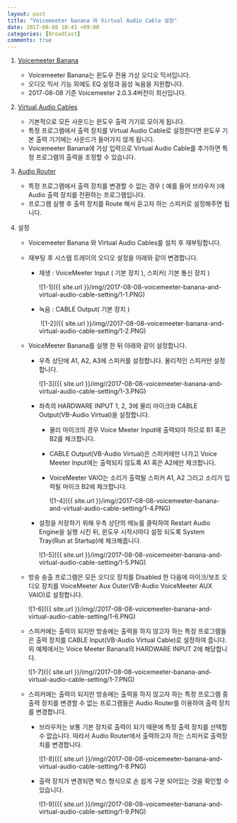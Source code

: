```yaml
---
layout: post
title: "Voicemeeter banana 와 Virtual Audio Cable 설정"
date: 2017-08-08 10:43 +09:00
categories: [BroadCast]
comments: true
---
```


1. [Voicemeeter Banana](http://www.vb-audio.com/Voicemeeter/banana.htm)

   * Voicemeeter Banana는 윈도우 전용 가상 오디오 믹서입니다. 
   * 오디오 믹서 기능 외에도 EQ 설정과 음성 녹음을 지원합니다.
   * 2017-08-08 기준 Voicemeeter 2.0.3.4버전이 최신입니다.

2. [Virtual Audio Cables](http://www.vb-audio.com/Cable/index.htm)

   * 기본적으로 모든 사운드는 윈도우 출력 기기로 모이게 됩니다.
   * 특정 프로그램에서 출력 장치를 Virtual Audio Cable로 설정한다면 윈도우 기본 출력 기기에는 사운드가 들어가지 않게 됩니다.
   * Voicemeeter Banana에 가상 입력으로 Virtual Audio Cable를 추가하면 특정 프로그램의 출력을 조정할 수 있습니다.

3. [Audio Router](https://github.com/audiorouterdev/audio-router/releases)

   * 특정 프로그램에서 출력 장치를 변경할 수 없는 경우 ( 예를 들어 브라우저 )에 Audio 출력 장치를 전환하는 프로그램입니다.
   * 프로그램 실행 후 출력 장치를 Route 해서 듣고자 하는 스피커로 설정해주면 됩니다.

4. 설정

   * Voicemeeter Banana 와 Virtual Audio Cables를 설치 후 재부팅합니다.

   * 재부팅 후 시스템 트레이의 오디오 설정을 아래와 같이 변경합니다.

     * 재생 : VoiceMeeter Input ( 기본 장치 ), 스피커( 기본 통신 장치 )

       ![1-1]({{ site.url }}/img//2017-08-08-voicemeeter-banana-and-virtual-audio-cable-setting/1-1.PNG)

     * 녹음 : CABLE Output( 기본 장치 )

       ​			![1-2]({{ site.url }}/img//2017-08-08-voicemeeter-banana-and-virtual-audio-cable-setting/1-2.PNG)

   * VoiceMeeter Banana를 실행 한 뒤 아래와 같이 설정합니다.

     * 우측 상단에 A1, A2, A3에 스피커를 설정합니다. 물리적인 스피커만 설정합니다.

       ![1-3]({{ site.url }}/img//2017-08-08-voicemeeter-banana-and-virtual-audio-cable-setting/1-3.PNG)

     * 좌측의 HARDWARE INPUT 1, 2, 3에 물리 마이크와 CABLE Output(VB-Audio Virtual)을 설정합니다. 

       * 물리 마이크의 경우 Voice Meeter Input에 출력되야 하므로 B1 혹은 B2를 체크합니다.

       * CABLE Output(VB-Audio Virtual)은 스피커에만 나가고 Voice Meeter Input에는 출력되지 않도록 A1 혹은 A2에만 체크합니다.

       * VoiceMeeter VAIO는 소리가 출력될 스피커 A1, A2 그리고 소리가 입력될 마이크 B2에 체크합니다.

         ![1-4]({{ site.url }}/img//2017-08-08-voicemeeter-banana-and-virtual-audio-cable-setting/1-4.PNG)

     * 설정을 저장하기 위해 우측 상단의 메뉴를 클릭하여 Restart Audio Engine을 실행 시킨 뒤, 윈도우 시작시마다 설정 되도록 System Tray(Run at Startup)에 체크해줍니다.

       ![1-5]({{ site.url }}/img//2017-08-08-voicemeeter-banana-and-virtual-audio-cable-setting/1-5.PNG)

   * 방송 송출 프로그램은 모든 오디오 장치를 Disabled 한 다음에 마이크/보조 오디오 장치를 VoiceMeeter Aux Outer(VB-Audio VoiceMeeter AUX VAIO)로 설정합니다.

     ![1-6]({{ site.url }}/img//2017-08-08-voicemeeter-banana-and-virtual-audio-cable-setting/1-6.PNG)

   * 스피커에는 출력이 되지만 방송에는 출력을 하지 않고자 하는 특정 프로그램들은 출력 장치를 CABLE Input(VB-Audio Virtual Cable)로 설정하여 줍니다. 위 예제에서는 Voice Meeter Banana의 HARDWARE INPUT 2에 해당합니다.

     ![1-7]({{ site.url }}/img//2017-08-08-voicemeeter-banana-and-virtual-audio-cable-setting/1-7.PNG)

   * 스피커에는 출력이 되지만 방송에는 출력을 하지 않고자 하는 특정 프로그램 중 출력 장치를 변경할 수 없는 프로그램들은 Audio Router를 이용하여 출력 장치를 변경합니다.

     * 브라우저는 보통 기본 장치로 출력이 되기 때문에 특정 출력 장치를 선택할 수 없습니다. 따라서 Audio Router에서 출력하고자 하는 스피커로 출력장치를 변경합니다.

       ![1-8]({{ site.url }}/img//2017-08-08-voicemeeter-banana-and-virtual-audio-cable-setting/1-8.PNG)

     * 출력 장치가 변경되면 박스 형식으로 손 쉽게 구분 되어있는 것을 확인할 수 있습니다.

       ![1-9]({{ site.url }}/img//2017-08-08-voicemeeter-banana-and-virtual-audio-cable-setting/1-9.PNG)